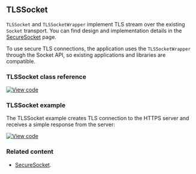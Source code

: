 ## TLSSocket

`TLSSocket` and `TLSSocketWrapper` implement TLS stream over the existing `Socket` transport. You can find design and implementation details in the [SecureSocket](../reference/securesocket.html) page.

To use secure TLS connections, the application uses the `TLSSocketWrapper` through the Socket API, so existing applications and libraries are compatible.

### TLSSocket class reference

[![View code](https://www.mbed.com/embed/?type=library)](http://os-doc-builder.test.mbed.com/docs/development/mbed-os-api-doxy/class_t_l_s_socket.html)

### TLSSocket example

The TLSSocket example creates TLS connection to the HTTPS server and receives a simple response from the server:

[![View code](https://www.mbed.com/embed/?url=https://github.com/ARMmbed/mbed-os-examples-docs_only/tree/master/TLSSocket)](https://github.com/ARMmbed/mbed-os-examples-docs_only/tree/master/TLSSocket/main.cpp)

### Related content

- [SecureSocket](../reference/securesocket.html).
